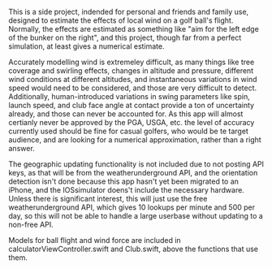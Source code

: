This is a side project, indended for personal and friends and family use, designed to estimate the effects of local wind on a golf ball's flight. Normally, the effects are estimated as something like "aim for the left edge of the bunker on the right", and this project, though far from a perfect simulation, at least gives a numerical estimate.

Accurately modelling wind is extremeley difficult, as many things like tree coverage and swirling effects, changes in altitude and pressure, different wind conditions at different altitudes, and instantaneous variations in wind speed would need to be considered, and those are very difficult to detect. Additionally, human-introduced variations in swing parameters like spin, launch speed, and club face angle at contact provide a ton of uncertainty already, and those can never be accounted for. As this app will almost certianly never be approved by the PGA, USGA, etc. the level of accuracy currently used should be fine for casual golfers, who would be te target audience, and are looking for a numerical approximation, rather than a right answer. 

The geographic updating functionality is not included due to not posting API keys, as that will be from the weatherunderground API, and the orientation detection isn't done because this app hasn't yet been migrated to an iPhone, and the IOSsimulator doens't include the necessary hardware. Unless there is significant interest, this will just use the free weatherunderground API, which gives 10 lookups per minute and 500 per day, so this will not be able to handle a large userbase without updating to a non-free API.

Models for ball flight and wind force are included in calculatorViewController.swift and Club.swift, above the functions that use them.